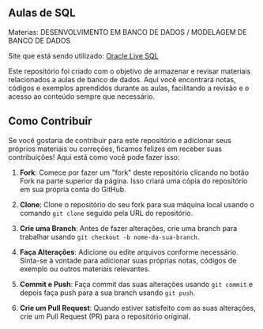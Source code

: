 ## Aulas de SQL 

Materias: DESENVOLVIMENTO EM BANCO DE DADOS / MODELAGEM DE BANCO DE DADOS

Site que está sendo utilizado: [Oracle Live SQL](https://livesql.oracle.com/apex/f?p=590:1000:0)

Este repositório foi criado com o objetivo de armazenar e revisar materiais relacionados a aulas de banco de dados. Aqui você encontrará notas, códigos e exemplos aprendidos durante as aulas, facilitando a revisão e o acesso ao conteúdo sempre que necessário.

## Como Contribuir

Se você gostaria de contribuir para este repositório e adicionar seus próprios materiais ou correções, ficamos felizes em receber suas contribuições! Aqui está como você pode fazer isso:

1. **Fork**: Comece por fazer um "fork" deste repositório clicando no botão Fork na parte superior da página. Isso criará uma cópia do repositório em sua própria conta do GitHub.

2. **Clone**: Clone o repositório do seu fork para sua máquina local usando o comando `git clone` seguido pela URL do repositório.

3. **Crie uma Branch**: Antes de fazer alterações, crie uma branch para trabalhar usando `git checkout -b nome-da-sua-branch`.

4. **Faça Alterações**: Adicione ou edite arquivos conforme necessário. Sinta-se à vontade para adicionar suas próprias notas, códigos de exemplo ou outros materiais relevantes.

5. **Commit e Push**: Faça commit das suas alterações usando `git commit` e depois faça push para a sua branch usando `git push`.

6. **Crie um Pull Request**: Quando estiver satisfeito com as suas alterações, crie um Pull Request (PR) para o repositório original.
